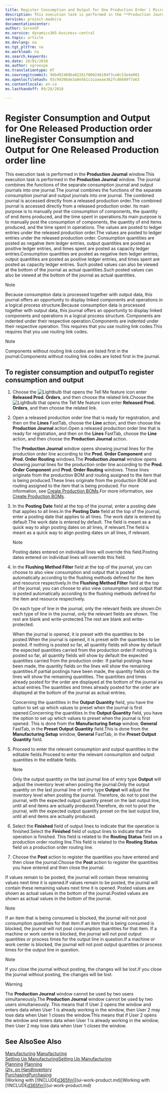 ```yaml
---
title: Register Consumption and Output for One Production Order | Microsoft Docs
description: This execution task is performed in the **Production Journal** window. The journal combines the functions of the separate consumption journal and output journals into one journal. The combined journal is accessed directly from a released production order. Its main purpose is to manually post the consumption of components, the quantity of end items produced, and the time spent in operations.
services: project-madeira
documentationcenter: 
author: SorenGP
ms.service: dynamics365-business-central
ms.topic: article
ms.devlang: na
ms.tgt_pltfrm: na
ms.workload: na
ms.search.keywords: 
ms.date: 10/01/2018
ms.author: sgroespe
ms.translationtype: HT
ms.sourcegitcommit: 9dbd92409ba02281f008246194f3ce0c53e4e001
ms.openlocfilehash: 03c9439bde3a8e5b1c1caaeae362fcd6609f7a63
ms.contentlocale: en-ca
ms.lasthandoff: 09/28/2018

---
```

# <a name="register-consumption-and-output-for-one-released-production-order-line"></a><span data-ttu-id="1da6b-106">Register Consumption and Output for One Released Production order line</span><span class="sxs-lookup"><span data-stu-id="1da6b-106">Register Consumption and Output for One Released Production order line</span></span>
<span data-ttu-id="1da6b-107">This execution task is performed in the **Production Journal** window.</span><span class="sxs-lookup"><span data-stu-id="1da6b-107">This execution task is performed in the **Production Journal** window.</span></span> <span data-ttu-id="1da6b-108">The journal combines the functions of the separate consumption journal and output journals into one journal.</span><span class="sxs-lookup"><span data-stu-id="1da6b-108">The journal combines the functions of the separate consumption journal and output journals into one journal.</span></span> <span data-ttu-id="1da6b-109">The combined journal is accessed directly from a released production order.</span><span class="sxs-lookup"><span data-stu-id="1da6b-109">The combined journal is accessed directly from a released production order.</span></span> <span data-ttu-id="1da6b-110">Its main purpose is to manually post the consumption of components, the quantity of end items produced, and the time spent in operations.</span><span class="sxs-lookup"><span data-stu-id="1da6b-110">Its main purpose is to manually post the consumption of components, the quantity of end items produced, and the time spent in operations.</span></span> <span data-ttu-id="1da6b-111">The values are posted to ledger entries under the released production order.</span><span class="sxs-lookup"><span data-stu-id="1da6b-111">The values are posted to ledger entries under the released production order.</span></span> <span data-ttu-id="1da6b-112">Consumption quantities are posted as negative item ledger entries, output quantities are posted as positive ledger entries, and times spent are posted as capacity ledger entries.</span><span class="sxs-lookup"><span data-stu-id="1da6b-112">Consumption quantities are posted as negative item ledger entries, output quantities are posted as positive ledger entries, and times spent are posted as capacity ledger entries.</span></span> <span data-ttu-id="1da6b-113">Such posted values can also be viewed at the bottom of the journal as actual quantities.</span><span class="sxs-lookup"><span data-stu-id="1da6b-113">Such posted values can also be viewed at the bottom of the journal as actual quantities.</span></span>  

> [!NOTE]  
>  <span data-ttu-id="1da6b-114">Because consumption data is processed together with output data, this journal offers an opportunity to display linked components and operations in a logical process structure.</span><span class="sxs-lookup"><span data-stu-id="1da6b-114">Because consumption data is processed together with output data, this journal offers an opportunity to display linked components and operations in a logical process structure.</span></span> <span data-ttu-id="1da6b-115">Components are indented under their respective operation.</span><span class="sxs-lookup"><span data-stu-id="1da6b-115">Components are indented under their respective operation.</span></span> <span data-ttu-id="1da6b-116">This requires that you use routing link codes.</span><span class="sxs-lookup"><span data-stu-id="1da6b-116">This requires that you use routing link codes.</span></span>  

> [!NOTE]  
>  <span data-ttu-id="1da6b-117">Components without routing link codes are listed first in the journal.</span><span class="sxs-lookup"><span data-stu-id="1da6b-117">Components without routing link codes are listed first in the journal.</span></span>  

## <a name="to-register-consumption-and-output"></a><span data-ttu-id="1da6b-118">To register consumption and output</span><span class="sxs-lookup"><span data-stu-id="1da6b-118">To register consumption and output</span></span>  
1.  <span data-ttu-id="1da6b-119">Choose the ![Lightbulb that opens the Tell Me feature](media/ui-search/search_small.png "Tell me what you want to do") icon enter **Released Prod. Orders**, and then choose the related link.</span><span class="sxs-lookup"><span data-stu-id="1da6b-119">Choose the ![Lightbulb that opens the Tell Me feature](media/ui-search/search_small.png "Tell me what you want to do") icon enter **Released Prod. Orders**, and then choose the related link.</span></span>  
2.  <span data-ttu-id="1da6b-120">Open a released production order line that is ready for registration, and then on the **Lines** FastTab, choose the **Line** action, and then choose the **Production Journal** action.</span><span class="sxs-lookup"><span data-stu-id="1da6b-120">Open a released production order line that is ready for registration, and then on the **Lines** FastTab, choose the **Line** action, and then choose the **Production Journal** action.</span></span>  

    <span data-ttu-id="1da6b-121">The **Production Journal** window opens showing journal lines for the production order line according to the **Prod. Order Component** and **Prod. Order Routing** windows.</span><span class="sxs-lookup"><span data-stu-id="1da6b-121">The **Production Journal** window opens showing journal lines for the production order line according to the **Prod. Order Component** and **Prod. Order Routing** windows.</span></span> <span data-ttu-id="1da6b-122">These lines originate from the production BOM and routing assigned to the item that is being produced.</span><span class="sxs-lookup"><span data-stu-id="1da6b-122">These lines originate from the production BOM and routing assigned to the item that is being produced.</span></span> <span data-ttu-id="1da6b-123">For more information, see [Create Production BOMs](production-how-to-create-routings.md).</span><span class="sxs-lookup"><span data-stu-id="1da6b-123">For more information, see [Create Production BOMs](production-how-to-create-routings.md).</span></span>  

3.  <span data-ttu-id="1da6b-124">In the **Posting Date** field at the top of the journal, enter a posting date that applies to all lines.</span><span class="sxs-lookup"><span data-stu-id="1da6b-124">In the **Posting Date** field at the top of the journal, enter a posting date that applies to all lines.</span></span> <span data-ttu-id="1da6b-125">The work date is entered by default.</span><span class="sxs-lookup"><span data-stu-id="1da6b-125">The work date is entered by default.</span></span> <span data-ttu-id="1da6b-126">The field is meant as a quick way to align posting dates on all lines, if relevant.</span><span class="sxs-lookup"><span data-stu-id="1da6b-126">The field is meant as a quick way to align posting dates on all lines, if relevant.</span></span>  

    > [!NOTE]  
    >  <span data-ttu-id="1da6b-127">Posting dates entered on individual lines will override this field.</span><span class="sxs-lookup"><span data-stu-id="1da6b-127">Posting dates entered on individual lines will override this field.</span></span>  

4.  <span data-ttu-id="1da6b-128">In the **Flushing Method Filter** field at the top of the journal, you can choose to also view consumption and output that is posted automatically according to the flushing methods defined for the item and resource respectively.</span><span class="sxs-lookup"><span data-stu-id="1da6b-128">In the **Flushing Method Filter** field at the top of the journal, you can choose to also view consumption and output that is posted automatically according to the flushing methods defined for the item and resource respectively.</span></span>  

    <span data-ttu-id="1da6b-129">On each type of line in the journal, only the relevant fields are shown.</span><span class="sxs-lookup"><span data-stu-id="1da6b-129">On each type of line in the journal, only the relevant fields are shown.</span></span> <span data-ttu-id="1da6b-130">The rest are blank and write-protected.</span><span class="sxs-lookup"><span data-stu-id="1da6b-130">The rest are blank and write-protected.</span></span>  

    <span data-ttu-id="1da6b-131">When the journal is opened, it is preset with the quantities to be posted.</span><span class="sxs-lookup"><span data-stu-id="1da6b-131">When the journal is opened, it is preset with the quantities to be posted.</span></span> <span data-ttu-id="1da6b-132">If nothing is posted so far, all quantity fields will show by default the expected quantities carried from the production order.</span><span class="sxs-lookup"><span data-stu-id="1da6b-132">If nothing is posted so far, all quantity fields will show by default the expected quantities carried from the production order.</span></span> <span data-ttu-id="1da6b-133">If partial postings have been made, the quantity fields on the lines will show the remaining quantities.</span><span class="sxs-lookup"><span data-stu-id="1da6b-133">If partial postings have been made, the quantity fields on the lines will show the remaining quantities.</span></span> <span data-ttu-id="1da6b-134">The quantities and times already posted for the order are displayed at the bottom of the journal as actual entries.</span><span class="sxs-lookup"><span data-stu-id="1da6b-134">The quantities and times already posted for the order are displayed at the bottom of the journal as actual entries.</span></span>  

    <span data-ttu-id="1da6b-135">Concerning the quantities in the **Output Quantity** field, you have the option to set up which values to preset when the journal is first opened.</span><span class="sxs-lookup"><span data-stu-id="1da6b-135">Concerning the quantities in the **Output Quantity** field, you have the option to set up which values to preset when the journal is first opened.</span></span> <span data-ttu-id="1da6b-136">This is done from the **Manufacturing Setup** window, **General** FastTab, in the **Preset Output Quantity** field.</span><span class="sxs-lookup"><span data-stu-id="1da6b-136">This is done from the **Manufacturing Setup** window, **General** FastTab, in the **Preset Output Quantity** field.</span></span>

5.  <span data-ttu-id="1da6b-137">Proceed to enter the relevant consumption and output quantities in the editable fields.</span><span class="sxs-lookup"><span data-stu-id="1da6b-137">Proceed to enter the relevant consumption and output quantities in the editable fields.</span></span>  

    > [!NOTE]  
    >  <span data-ttu-id="1da6b-138">Only the output quantity on the last journal line of entry type **Output** will adjust the inventory level when posting the journal.</span><span class="sxs-lookup"><span data-stu-id="1da6b-138">Only the output quantity on the last journal line of entry type **Output** will adjust the inventory level when posting the journal.</span></span> <span data-ttu-id="1da6b-139">Therefore, do not to post the journal, with the expected output quantity preset on the last output line, until all end items are actually produced.</span><span class="sxs-lookup"><span data-stu-id="1da6b-139">Therefore, do not to post the journal, with the expected output quantity preset on the last output line, until all end items are actually produced.</span></span>  

6.  <span data-ttu-id="1da6b-140">Select the **Finished** field of output lines to indicate that the operation is finished.</span><span class="sxs-lookup"><span data-stu-id="1da6b-140">Select the **Finished** field of output lines to indicate that the operation is finished.</span></span> <span data-ttu-id="1da6b-141">This field is related to the **Routing Status** field on a production order routing line.</span><span class="sxs-lookup"><span data-stu-id="1da6b-141">This field is related to the **Routing Status** field on a production order routing line.</span></span>  
7.  <span data-ttu-id="1da6b-142">Choose the **Post** action to register the quantities you have entered and then close the journal.</span><span class="sxs-lookup"><span data-stu-id="1da6b-142">Choose the **Post** action to register the quantities you have entered and then close the journal.</span></span>  

<span data-ttu-id="1da6b-143">If values remain to be posted, the journal will contain these remaining values next time it is opened.</span><span class="sxs-lookup"><span data-stu-id="1da6b-143">If values remain to be posted, the journal will contain these remaining values next time it is opened.</span></span> <span data-ttu-id="1da6b-144">Posted values are shown as actual values in the bottom of the journal.</span><span class="sxs-lookup"><span data-stu-id="1da6b-144">Posted values are shown as actual values in the bottom of the journal.</span></span>  

> [!NOTE]  
>  <span data-ttu-id="1da6b-145"> If an item that is being consumed is blocked, the journal will not post consumption quantities for that item.</span><span class="sxs-lookup"><span data-stu-id="1da6b-145">If an item that is being consumed is blocked, the journal will not post consumption quantities for that item.</span></span> <span data-ttu-id="1da6b-146">If a machine or work centre is blocked, the journal will not post output quantities or process times for the output line in question.</span><span class="sxs-lookup"><span data-stu-id="1da6b-146">If a machine or work center is blocked, the journal will not post output quantities or process times for the output line in question.</span></span>  

> [!NOTE]  
>  <span data-ttu-id="1da6b-147">If you close the journal without posting, the changes will be lost.</span><span class="sxs-lookup"><span data-stu-id="1da6b-147">If you close the journal without posting, the changes will be lost.</span></span>  

> [!WARNING]  
>  <span data-ttu-id="1da6b-148">The **Production Journal** window cannot be used by two users simultaneously.</span><span class="sxs-lookup"><span data-stu-id="1da6b-148">The **Production Journal** window cannot be used by two users simultaneously.</span></span> <span data-ttu-id="1da6b-149">This means that if User 2 opens the window and enters data when User 1 is already working in the window, then User 2 may lose data when User 1 closes the window.</span><span class="sxs-lookup"><span data-stu-id="1da6b-149">This means that if User 2 opens the window and enters data when User 1 is already working in the window, then User 2 may lose data when User 1 closes the window.</span></span>  

## <a name="see-also"></a><span data-ttu-id="1da6b-150">See Also</span><span class="sxs-lookup"><span data-stu-id="1da6b-150">See Also</span></span>  
<span data-ttu-id="1da6b-151">[Manufacturing](production-manage-manufacturing.md)  </span><span class="sxs-lookup"><span data-stu-id="1da6b-151">[Manufacturing](production-manage-manufacturing.md)  </span></span>  
[<span data-ttu-id="1da6b-152">Setting Up Manufacturing</span><span class="sxs-lookup"><span data-stu-id="1da6b-152">Setting Up Manufacturing</span></span>](production-configure-production-processes.md)  
<span data-ttu-id="1da6b-153">[Planning](production-planning.md)    </span><span class="sxs-lookup"><span data-stu-id="1da6b-153">[Planning](production-planning.md)    </span></span>  
[<span data-ttu-id="1da6b-154">Qty. on Hand</span><span class="sxs-lookup"><span data-stu-id="1da6b-154">Inventory</span></span>](inventory-manage-inventory.md)  
[<span data-ttu-id="1da6b-155">Purchasing</span><span class="sxs-lookup"><span data-stu-id="1da6b-155">Purchasing</span></span>](purchasing-manage-purchasing.md)  
<span data-ttu-id="1da6b-156">[Working with [!INCLUDE[d365fin](includes/d365fin_md.md)]](ui-work-product.md)</span><span class="sxs-lookup"><span data-stu-id="1da6b-156">[Working with [!INCLUDE[d365fin](includes/d365fin_md.md)]](ui-work-product.md)</span></span>

